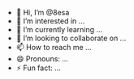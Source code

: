 - 👋 Hi, I’m @8esa
- 👀 I’m interested in ...
- 🌱 I’m currently learning ...
- 💞️ I’m looking to collaborate on ...
- 📫 How to reach me ...
- 😄 Pronouns: ...
- ⚡ Fun fact: ...

<!---
8esa/8esa is a ✨ special ✨ repository because its `README.md` (this file) appears on your GitHub profile.
You can click the Preview link to take a look at your changes.
--->
